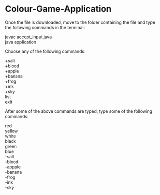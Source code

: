# Colour-Game-Application

Once the file is downloaded, move to the folder containing the file and type the following commands in the terminal:

javac accept_input.java<br>
java application<br>

Choose any of the following commands:

+salt<br>
+blood<br>
+apple<br>
+banana<br>
+frog<br>
+ink<br>
+sky<br>
list<br>
exit<br>



After some of the above commands are typed, type some of the following commands:

red<br>
yellow<br>
white<br>
black<br>
green<br>
blue<br>
-salt<br>
-blood<br>
-appple<br>
-banana<br>
-frog<br>
-ink<br>
-sky<br>
